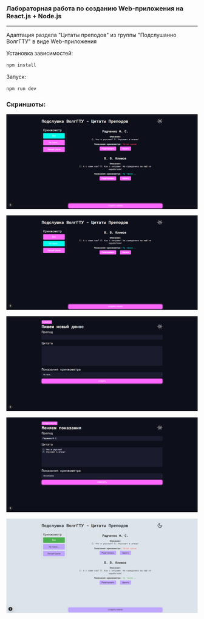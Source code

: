 ### Лабораторная работа по созданию Web-приложения на React.js + Node.js

---

Адаптация раздела "Цитаты преподов" из группы "Подслушанно ВолгГТУ" в виде Web-приложения

Установка зависимостей:
```bash
npm install
```

Запуск:
```bash
npm run dev
```

### Скриншоты:
  
![](https://github.com/Kulakov-Nikita/Node.js-TODO-List/blob/master/Screenshots/%D0%93%D0%BB%D0%B0%D0%B2%D0%BD%D0%B0%D1%8F.png)

![](https://github.com/Kulakov-Nikita/Node.js-TODO-List/blob/master/Screenshots/%D0%A4%D0%B8%D0%BB%D1%8C%D1%82%D1%80.png)

![](https://github.com/Kulakov-Nikita/Node.js-TODO-List/blob/master/Screenshots/%D0%94%D0%BE%D0%B1%D0%B0%D0%B2%D0%B0%D0%BB%D0%B5%D0%BD%D0%B8%D0%B5.png)

![](https://github.com/Kulakov-Nikita/Node.js-TODO-List/blob/master/Screenshots/%D0%A0%D0%B5%D0%B4%D0%B0%D0%BA%D1%82%D0%B8%D1%80%D0%BE%D0%B2%D0%B0%D0%BD%D0%B8%D0%B5.png)

![](https://github.com/Kulakov-Nikita/Node.js-TODO-List/blob/master/Screenshots/%D0%94%D1%80%D1%83%D0%B3%D0%B0%D1%8F%20%D0%A2%D0%B5%D0%BC%D0%B0.png)
